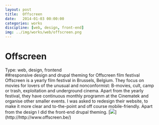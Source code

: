 ```yaml
---
layout: post
title:  Offscreen
date:   2014-01-03 00:00:00
categories: works
discipline: [web, design, front-end]
img: ../img/works/web/offscreen.png
---
```

<h1>Offscreen</h1>
<div><label>Type:</label> <span>web, design, frontend</span></div>
##responsive design and drupal theming for Offscreen film festival
Offscreen is a yearly film festival in Brussels, Belgium. They focus on movies for lovers of the unusual and nonconformist: B-movies, cult, camp or trash, exploitation and underground cinema. Apart from the yearly festival, they have continuous monthly programm at the Cinematek and organise other smaller events.
I was asked to redesign their website, to make it more clear and to-the-point and off course mobile-friendly. Apart from the design I did the front-end drupal theming.
[<img src="/img/works/web/offscreen.png">](http://http://www.offscreen.be/)